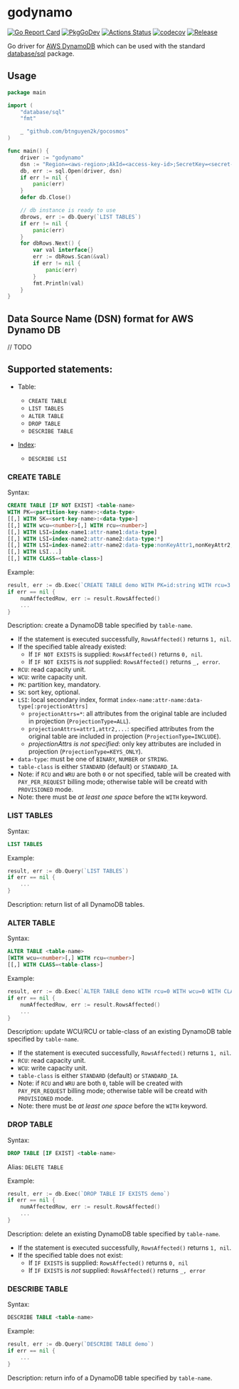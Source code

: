 # godynamo

[![Go Report Card](https://goreportcard.com/badge/github.com/btnguyen2k/godynamo)](https://goreportcard.com/report/github.com/btnguyen2k/godynamo)
[![PkgGoDev](https://pkg.go.dev/badge/github.com/btnguyen2k/godynamo)](https://pkg.go.dev/github.com/btnguyen2k/godynamo)
[![Actions Status](https://github.com/btnguyen2k/godynamo/workflows/godynamo/badge.svg)](https://github.com/btnguyen2k/godynamo/actions)
[![codecov](https://codecov.io/gh/btnguyen2k/godynamo/branch/main/graph/badge.svg?token=pYdHuxbIiI)](https://codecov.io/gh/btnguyen2k/godynamo)
[![Release](https://img.shields.io/github/release/btnguyen2k/godynamo.svg?style=flat-square)](RELEASE-NOTES.md)

Go driver for [AWS DynamoDB](https://aws.amazon.com/dynamodb/) which can be used with the standard [database/sql](https://golang.org/pkg/database/sql/) package.

## Usage

```go
package main

import (
	"database/sql"
	"fmt"

	_ "github.com/btnguyen2k/gocosmos"
)

func main() {
	driver := "godynamo"
	dsn := "Region=<aws-region>;AkId=<access-key-id>;SecretKey=<secret-key>"
	db, err := sql.Open(driver, dsn)
	if err != nil {
		panic(err)
	}
	defer db.Close()

	// db instance is ready to use
	dbrows, err := db.Query(`LIST TABLES`)
	if err != nil {
		panic(err)
	}
	for dbRows.Next() {
		var val interface{}
		err := dbRows.Scan(&val)
		if err != nil {
			panic(err)
		}
		fmt.Println(val)
	}
}
```

## Data Source Name (DSN) format for AWS Dynamo DB

// TODO

## Supported statements:

- Table:
  - `CREATE TABLE`
  - `LIST TABLES`
  - `ALTER TABLE`
  - `DROP TABLE`
  - `DESCRIBE TABLE`

- [Index](SQL_INDEX.md):
  - `DESCRIBE LSI`

### CREATE TABLE

Syntax:
```sql
CREATE TABLE [IF NOT EXIST] <table-name>
WITH PK=<partition-key-name>:<data-type>
[[,] WITH SK=<sort-key-name>:<data-type>]
[[,] WITH wcu=<number>[,] WITH rcu=<number>]
[[,] WITH LSI=index-name1:attr-name1:data-type]
[[,] WITH LSI=index-name2:attr-name2:data-type:*]
[[,] WITH LSI=index-name2:attr-name2:data-type:nonKeyAttr1,nonKeyAttr2,nonKeyAttr3,...]
[[,] WITH LSI...]
[[,] WITH CLASS=<table-class>]
```

Example:
```go
result, err := db.Exec(`CREATE TABLE demo WITH PK=id:string WITH rcu=3 WITH wcu=5`)
if err == nil {
	numAffectedRow, err := result.RowsAffected()
	...
}
```

Description: create a DynamoDB table specified by `table-name`.

- If the statement is executed successfully, `RowsAffected()` returns `1, nil`.
- If the specified table already existed:
  - If `IF NOT EXISTS` is supplied: `RowsAffected()` returns `0, nil`.
  - If `IF NOT EXISTS` is _not_ supplied: `RowsAffected()` returns `_, error`.
- `RCU`: read capacity unit.
- `WCU`: write capacity unit.
- `PK`: partition key, mandatory.
- `SK`: sort key, optional.
- `LSI`: local secondary index, format `index-name:attr-name:data-type[:projectionAttrs]`
  - `projectionAttrs=*`: all attributes from the original table are included in projection (`ProjectionType=ALL`).
  - `projectionAttrs=attr1,attr2,...`: specified attributes from the original table are included in projection (`ProjectionType=INCLUDE`).
  - _projectionAttrs is not specified_: only key attributes are included in projection (`ProjectionType=KEYS_ONLY`).
- `data-type`: must be one of `BINARY`, `NUMBER` or `STRING`.
- `table-class` is either `STANDARD` (default) or `STANDARD_IA`.
- Note: if `RCU` and `WRU` are both `0` or not specified, table will be created with `PAY_PER_REQUEST` billing mode; otherwise table will be creatd with `PROVISIONED` mode.
- Note: there must be _at least one space_ before the `WITH` keyword.

### LIST TABLES

Syntax:
```sql
LIST TABLES
```

Example:
```go
result, err := db.Query(`LIST TABLES`)
if err == nil {
	...
}
```

Description: return list of all DynamoDB tables.

### ALTER TABLE

Syntax:
```sql
ALTER TABLE <table-name>
[WITH wcu=<number>[,] WITH rcu=<number>]
[[,] WITH CLASS=<table-class>]
```

Example:
```go
result, err := db.Exec(`ALTER TABLE demo WITH rcu=0 WITH wcu=0 WITH CLASS=STANDARD_IA`)
if err == nil {
	numAffectedRow, err := result.RowsAffected()
	...
}
```

Description: update WCU/RCU or table-class of an existing DynamoDB table specified by `table-name`.

- If the statement is executed successfully, `RowsAffected()` returns `1, nil`.
- `RCU`: read capacity unit.
- `WCU`: write capacity unit.
- `table-class` is either `STANDARD` (default) or `STANDARD_IA`.
- Note: if `RCU` and `WRU` are both `0`, table will be created with `PAY_PER_REQUEST` billing mode; otherwise table will be creatd with `PROVISIONED` mode.
- Note: there must be _at least one space_ before the `WITH` keyword.

### DROP TABLE

Syntax:
```sql
DROP TABLE [IF EXIST] <table-name>
```

Alias: `DELETE TABLE`

Example:
```go
result, err := db.Exec(`DROP TABLE IF EXISTS demo`)
if err == nil {
	numAffectedRow, err := result.RowsAffected()
	...
}
```

Description: delete an existing DynamoDB table specified by `table-name`.

- If the statement is executed successfully, `RowsAffected()` returns `1, nil`.
- If the specified table does not exist:
  - If `IF EXISTS` is supplied: `RowsAffected()` returns `0, nil`
  - If `IF EXISTS` is _not_ supplied: `RowsAffected()` returns `_, error`

### DESCRIBE TABLE

Syntax:
```sql
DESCRIBE TABLE <table-name>
```

Example:
```go
result, err := db.Query(`DESCRIBE TABLE demo`)
if err == nil {
	...
}
```

Description: return info of a DynamoDB table specified by `table-name`.
